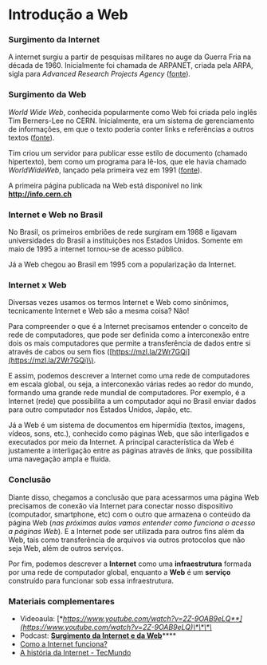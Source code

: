 # Introdução a Web

### Surgimento da Internet

A internet surgiu a partir de pesquisas militares no auge da Guerra Fria na década de 1960.  Inicialmente foi chamada de ARPANET, criada pela ARPA, sigla para _Advanced Research Projects Agency_ \([fonte](https://www.w3.org/wiki/The_history_of_the_Web)\)_._

### Surgimento da Web

_World Wide Web_, conhecida popularmente como Web foi criada pelo inglês Tim Berners-Lee no CERN. Inicialmente, era um sistema de gerenciamento de informações, em que o texto poderia conter links e referências a outros textos \([fonte](https://www.w3.org/wiki/The_history_of_the_Web)\). 

Tim criou um servidor para publicar esse estilo de documento \(chamado hipertexto\), bem como um programa para lê-los, que ele havia chamado _WorldWideWeb_, lançado pela primeira vez em 1991 \([fonte](https://www.w3.org/wiki/The_history_of_the_Web)\).

A primeira página publicada na Web está disponível no link **http://info.cern.ch**

### Internet e Web no Brasil

No Brasil, os primeiros embriões de rede surgiram em 1988 e ligavam universidades do Brasil a instituições nos Estados Unidos. Somente em maio de 1995 a internet tornou-se de acesso público.

Já a Web chegou ao Brasil em 1995 com a popularização da Internet.

### Internet x Web

Diversas vezes usamos os termos Internet e Web como sinônimos, tecnicamente Internet e Web são a mesma coisa? Não! 

Para compreender o que é a Internet precisamos entender o conceito de rede de computadores, que pode ser definida como a interconexão entre dois os mais computadores que permite a transferência de dados entre si através de cabos ou sem fios \([https://mzl.la/2Wr7GQi](https://mzl.la/2Wr7GQi)\). 

E assim, podemos descrever a Internet como uma rede de computadores em escala global, ou seja, a interconexão várias redes ao redor do mundo, formando uma grande rede mundial de computadores. Por exemplo, é a Internet \(rede\) que possibilita a um computador aqui no Brasil enviar dados para outro computador nos Estados Unidos, Japão, etc.

Já a Web é um sistema de documentos em hipermídia \(textos, imagens, vídeos, sons, etc.\), conhecido como páginas Web, que são interligados e executados por meio da Internet. A principal característica da Web é justamente a interligação entre as páginas através de _links,_ que possibilita uma navegação ampla e fluída.

### Conclusão

Diante disso, chegamos a conclusão que para acessarmos uma página Web precisamos de conexão via Internet para conectar nosso dispositivo \(computador, smartphone, etc\) com o outro que armazena o conteúdo da página Web \(_nas próximas aulas vamos entender como funciona o acesso a páginas Web_\). E a Internet pode ser utilizada para outros fins além da Web, tais como transferência de arquivos via outros protocolos que não seja Web, além de outros serviços.

Por fim, podemos descrever a **Internet** como uma **infraestrutura** formada por uma rede de computador global, enquanto a **Web** é um **serviço** construído para funcionar sob essa infraestrutura.

### Materiais complementares

* Videoaula: [**https://www.youtube.com/watch?v=2Z-9OAB9eLQ**](https://www.youtube.com/watch?v=2Z-9OAB9eLQ)\*\*\*\*
* Podcast: [**Surgimento da Internet e da Web**](https://anchor.fm/babadodev/episodes/1---Surgimento-da-Internet-e-da-Web-egohdq)\*\*\*\*
* [Como a Internet funciona?](https://developer.mozilla.org/pt-BR/docs/Learn/Common_questions/How_does_the_Internet_work)
* [A história da Internet - TecMundo](https://www.youtube.com/watch?v=pKxWPo73pX0)







